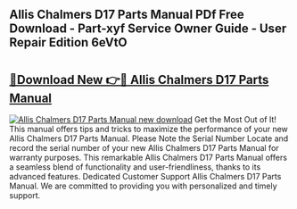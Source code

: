 ## Allis Chalmers D17 Parts Manual PDf Free Download - Part-xyf Service Owner Guide - User Repair Edition 6eVtO

# <h2><a href="http://bc91785.oget.top/?id=Allis+Chalmers+D17+Parts+Manual">🔗Download New 👉🔴 Allis Chalmers D17 Parts Manual</a></h2>

[![Allis Chalmers D17 Parts Manual new download](https://i.imgur.com/5g1atiW.png)](http://bc91785.oget.top/?id=Allis+Chalmers+D17+Parts+Manual)
Get the Most Out of It! This manual offers tips and tricks to maximize the performance of your new Allis Chalmers D17 Parts Manual. Please Note the Serial Number Locate and record the serial number of your new Allis Chalmers D17 Parts Manual for warranty purposes. This remarkable Allis Chalmers D17 Parts Manual offers a seamless blend of functionality and user-friendliness, thanks to its advanced features. Dedicated Customer Support Allis Chalmers D17 Parts Manual. We are committed to providing you with personalized and timely support.
